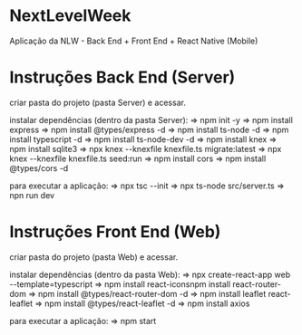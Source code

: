 # NextLevelWeek
Aplicação da NLW - Back End + Front End + React Native (Mobile)

# Instruções Back End (Server)
 criar pasta do projeto (pasta Server) e acessar. </br>

instalar dependências (dentro da pasta Server): 
 => npm init -y 
 => npm install express 
 => npm install @types/express -d 
 => npm install ts-node -d 
 => npm install typescript -d 
 => npm install ts-node-dev -d 
 => npm install knex 
 => npm install sqlite3 
 => npx knex --knexfile knexfile.ts migrate:latest 
 => npx knex --knexfile knexfile.ts seed:run 
 => npm install cors 
 => npm install @types/cors -d 
 
para executar a aplicação: 
 => npx tsc --init 
 => npx ts-node src/server.ts 
 => npn run dev 
 
# Instruções Front End (Web) 
 criar pasta do projeto (pasta Web) e acessar. 
 
instalar dependências (dentro da pasta Web): 
 => npx create-react-app web --template=typescript 
 => npm install react-iconsnpm install react-router-dom 
 => npm install @types/react-router-dom -d 
 => npm install leaflet react-leaflet 
 => npm install @types/react-leaflet -d 
 => npm install axios 
 
para executar a aplicação: 
 => npm start 
